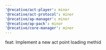 ```yaml
---
'@recative/act-player': minor
'@recative/act-protocol': minor
'@recative/ap-manager': minor
'@recative/ap-pack': minor
'@recative/core-manager': minor
---
```


feat: Implement a new act point loading methid
